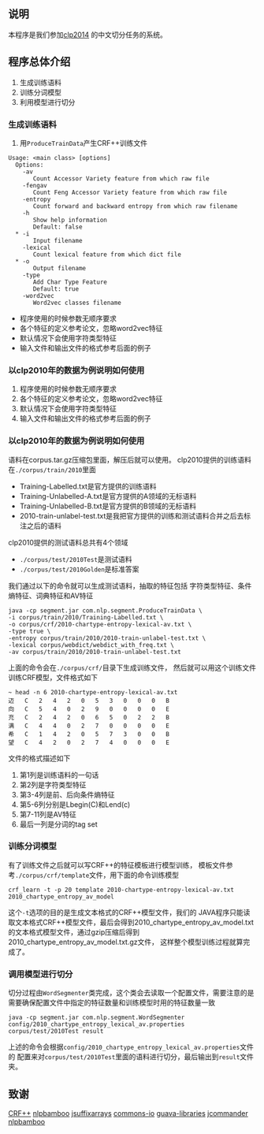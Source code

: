 ## 说明
本程序是我们参加[clp2014](http://www.cipsc.org.cn/clp2014/webpage/cn/home_cn.htm)
的中文切分任务的系统。

## 程序总体介绍

1. 生成训练语料
2. 训练分词模型
3. 利用模型进行切分

### 生成训练语料

1. 用`ProduceTrainData`产生CRF++训练文件
```
Usage: <main class> [options]
  Options:
    -av
       Count Accessor Variety feature from which raw file
    -fengav
       Count Feng Accessor Variety feature from which raw file
    -entropy
       Count forward and backward entropy from which raw filename
    -h
       Show help information
       Default: false
  * -i
       Input filename
    -lexical
       Count lexical feature from which dict file
  * -o
       Output filename
    -type
       Add Char Type Feature
       Default: true
    -word2vec
       Word2vec classes filename
```
* 程序使用的时候参数无顺序要求
* 各个特征的定义参考论文，忽略word2vec特征
* 默认情况下会使用字符类型特征
* 输入文件和输出文件的格式参考后面的例子

### 以clp2010年的数据为例说明如何使用
1. 程序使用的时候参数无顺序要求
1. 各个特征的定义参考论文，忽略word2vec特征
1. 默认情况下会使用字符类型特征
1. 输入文件和输出文件的格式参考后面的例子

### 以clp2010年的数据为例说明如何使用
语料在corpus.tar.gz压缩包里面，解压后就可以使用。
clp2010提供的训练语料在`./corpus/train/2010`里面
+ Training-Labelled.txt是官方提供的训练语料
+ Training-Unlabelled-A.txt是官方提供的A领域的无标语料
+ Training-Unlabelled-B.txt是官方提供的B领域的无标语料
+ 2010-train-unlabel-test.txt是我把官方提供的训练和测试语料合并之后去标注之后的语料

clp2010提供的测试语料总共有4个领域
+ `./corpus/test/2010Test`是测试语料
+ `./corpus/test/2010Golden`是标准答案

我们通过以下的命令就可以生成测试语料，抽取的特征包括
字符类型特征、条件熵特征、词典特征和AV特征
```
java -cp segment.jar com.nlp.segment.ProduceTrainData \
-i corpus/train/2010/Training-Labelled.txt \
-o corpus/crf/2010-chartype-entropy-lexical-av.txt \
-type true \
-entropy corpus/train/2010/2010-train-unlabel-test.txt \
-lexical corpus/webdict/webdict_with_freq.txt \
-av corpus/train/2010/2010-train-unlabel-test.txt
```
上面的命令会在`./corpus/crf/`目录下生成训练文件，
然后就可以用这个训练文件训练CRF模型，文件格式如下
```
~ head -n 6 2010-chartype-entropy-lexical-av.txt 
迈	C	2	4	2	0	5	3	0	0	0	B
向	C	5	4	0	2	9	0	0	0	0	E
充	C	2	4	2	0	6	5	0	2	2	B
满	C	4	4	0	2	7	0	0	0	0	E
希	C	1	4	2	0	5	7	3	0	0	B
望	C	4	2	0	2	7	4	0	0	0	E
```
文件的格式描述如下
1. 第1列是训练语料的一句话
2. 第2列是字符类型特征
3. 第3-4列是前、后向条件熵特征
4. 第5-6列分别是Lbegin(C)和Lend(c)
5. 第7-11列是AV特征
6. 最后一列是分词的tag set

### 训练分词模型
有了训练文件之后就可以写CRF++的特征模板进行模型训练，
模板文件参考`./corpus/crf/template`文件，用下面的命令训练模型
```
crf_learn -t -p 20 template 2010-chartype-entropy-lexical-av.txt 2010_chartype_entropy_av_model
```
这个`-t`选项的目的是生成文本格式的CRF++模型文件，我们的
JAVA程序只能读取文本格式CRF++模型文件，最后会得到2010_chartype_entropy_av_model.txt
的文本格式模型文件，通过gzip压缩后得到2010_chartype_entropy_av_model.txt.gz文件，
这样整个模型训练过程就算完成了。

### 调用模型进行切分
切分过程由`WordSegmenter`类完成，这个类会去读取一个配置文件，需要注意的是
需要确保配置文件中指定的特征数量和训练模型时用的特征数量一致
```
java -cp segment.jar com.nlp.segment.WordSegmenter config/2010_chartype_entropy_lexical_av.properties corpus/test/2010Test result
```
上述的命令会根据`config/2010_chartype_entropy_lexical_av.properties`文件的
配置来对`corpus/test/2010Test`里面的语料进行切分，最后输出到`result`文件夹。

## 致谢
[CRF++](https://code.google.com/p/crfpp/)
[nlpbamboo](https://code.google.com/p/nlpbamboo/)
[jsuffixarrays](https://github.com/carrotsearch/jsuffixarrays)
[commons-io](http://commons.apache.org/proper/commons-io/)
[guava-libraries](https://code.google.com/p/guava-libraries/)
[jcommander](http://jcommander.org/)
[nlpbamboo](https://code.google.com/p/nlpbamboo/)
